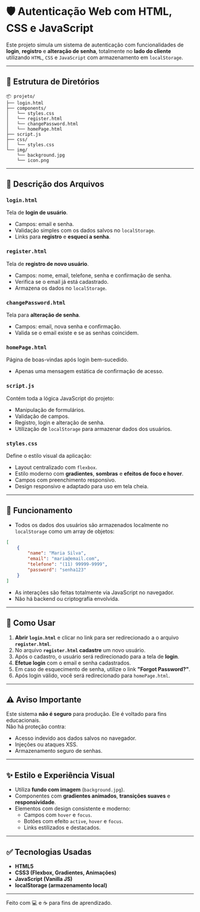 # 🛡️ Autenticação Web com HTML, CSS e JavaScript

Este projeto simula um sistema de autenticação com funcionalidades de **login**, **registro** e **alteração de senha**, totalmente no **lado do cliente** utilizando `HTML`, `CSS` e `JavaScript` com armazenamento em `localStorage`.

---

## 📂 Estrutura de Diretórios

```
📦 projeto/
├── login.html
├── components/
│   └── styles.css
│   └── register.html
│   └── changePassword.html
│   └── homePage.html
├── script.js
├── css/
│   └── styles.css
└── img/
    └── background.jpg
    └── icon.png
```

---

## 📃 Descrição dos Arquivos

### `login.html`

Tela de **login de usuário**.

-   Campos: email e senha.
-   Validação simples com os dados salvos no `localStorage`.
-   Links para **registro** e **esqueci a senha**.

### `register.html`

Tela de **registro de novo usuário**.

-   Campos: nome, email, telefone, senha e confirmação de senha.
-   Verifica se o email já está cadastrado.
-   Armazena os dados no `localStorage`.

### `changePassword.html`

Tela para **alteração de senha**.

-   Campos: email, nova senha e confirmação.
-   Valida se o email existe e se as senhas coincidem.

### `homePage.html`

Página de boas-vindas após login bem-sucedido.

-   Apenas uma mensagem estática de confirmação de acesso.

### `script.js`

Contém toda a lógica JavaScript do projeto:

-   Manipulação de formulários.
-   Validação de campos.
-   Registro, login e alteração de senha.
-   Utilização de `localStorage` para armazenar dados dos usuários.

### `styles.css`

Define o estilo visual da aplicação:

-   Layout centralizado com `flexbox`.
-   Estilo moderno com **gradientes**, **sombras** e **efeitos de foco e hover**.
-   Campos com preenchimento responsivo.
-   Design responsivo e adaptado para uso em tela cheia.

---

## 🧠 Funcionamento

-   Todos os dados dos usuários são armazenados localmente no `localStorage` como um array de objetos:

```json
[
    {
        "name": "Maria Silva",
        "email": "maria@email.com",
        "telefone": "(11) 99999-9999",
        "password": "senha123"
    }
]
```

-   As interações são feitas totalmente via JavaScript no navegador.
-   Não há backend ou criptografia envolvida.

---

## 🚀 Como Usar

1. **Abrir `login.html`** e clicar no link para ser redirecionado a o arquivo **`register.html`**.
2. No arquivo **`register.html` cadastre** um novo usuário.
3. Após o cadastro, o usuário será redirecionado para a tela de **login**.
4. **Efetue login** com o email e senha cadastrados.
5. Em caso de esquecimento de senha, utilize o link **"Forgot Password?"**.
6. Após login válido, você será redirecionado para `homePage.html`.

---

## ⚠️ Aviso Importante

Este sistema **não é seguro** para produção. Ele é voltado para fins educacionais.  
Não há proteção contra:

-   Acesso indevido aos dados salvos no navegador.
-   Injeções ou ataques XSS.
-   Armazenamento seguro de senhas.

---

## ✨ Estilo e Experiência Visual

-   Utiliza **fundo com imagem** (`background.jpg`).
-   Componentes com **gradientes animados**, **transições suaves** e **responsividade**.
-   Elementos com design consistente e moderno:
    -   Campos com `hover` e `focus`.
    -   Botões com efeito `active`, `hover` e `focus`.
    -   Links estilizados e destacados.

---

## ✅ Tecnologias Usadas

-   **HTML5**
-   **CSS3 (Flexbox, Gradientes, Animações)**
-   **JavaScript (Vanilla JS)**
-   **localStorage (armazenamento local)**

---

Feito com 💻 e ☕ para fins de aprendizado.
